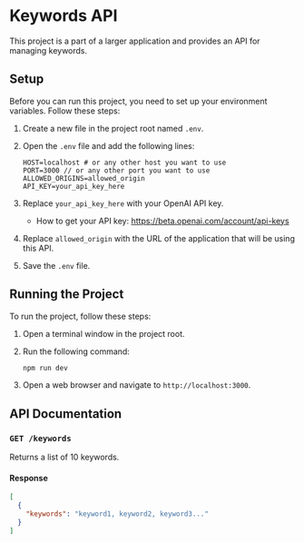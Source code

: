 # Keywords API

This project is a part of a larger application and provides an API for managing keywords.

## Setup

Before you can run this project, you need to set up your environment variables. Follow these steps:

1. Create a new file in the project root named `.env`.

2. Open the `.env` file and add the following lines:

   ```dotenv
   HOST=localhost # or any other host you want to use
   PORT=3000 // or any other port you want to use
   ALLOWED_ORIGINS=allowed_origin
   API_KEY=your_api_key_here
   ```

3. Replace `your_api_key_here` with your OpenAI API key.

   - How to get your API key: <https://beta.openai.com/account/api-keys>

4. Replace `allowed_origin` with the URL of the application that will be using this API.

5. Save the `.env` file.

## Running the Project

To run the project, follow these steps:

1. Open a terminal window in the project root.

2. Run the following command:

   ```bash
   npm run dev
   ```

3. Open a web browser and navigate to `http://localhost:3000`.

## API Documentation

### `GET /keywords`

Returns a list of 10 keywords.

#### Response

```json
[
  {
    "keywords": "keyword1, keyword2, keyword3..."
  }
]
```
